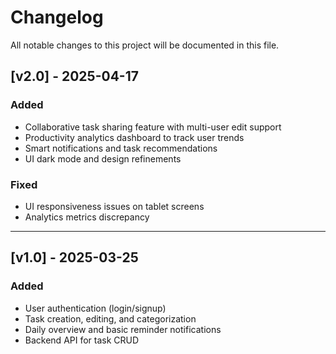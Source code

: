 # Changelog

All notable changes to this project will be documented in this file.

## [v2.0] - 2025-04-17
### Added
- Collaborative task sharing feature with multi-user edit support
- Productivity analytics dashboard to track user trends
- Smart notifications and task recommendations
- UI dark mode and design refinements

### Fixed
- UI responsiveness issues on tablet screens
- Analytics metrics discrepancy

---

## [v1.0] - 2025-03-25
### Added
- User authentication (login/signup)
- Task creation, editing, and categorization
- Daily overview and basic reminder notifications
- Backend API for task CRUD
